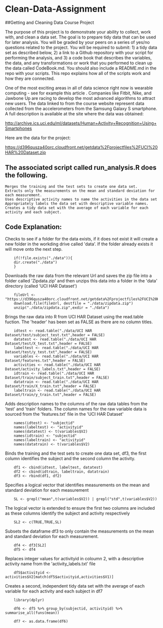 # Clean-Data-Assignment

##Getting and Cleaning Data Course Project

The purpose of this project is to demonstrate your ability to collect, work with, and clean a data set. The goal is to prepare tidy data that can be used for later analysis. You will be graded by your peers on a series of yes/no questions related to the project. You will be required to submit: 1) a tidy data set as described below, 2) a link to a Github repository with your script for performing the analysis, and 3) a code book that describes the variables, the data, and any transformations or work that you performed to clean up the data called CodeBook.md. You should also include a README.md in the repo with your scripts. This repo explains how all of the scripts work and how they are connected.

One of the most exciting areas in all of data science right now is wearable computing - see for example this article . Companies like Fitbit, Nike, and Jawbone Up are racing to develop the most advanced algorithms to attract new users. The data linked to from the course website represent data collected from the accelerometers from the Samsung Galaxy S smartphone. A full description is available at the site where the data was obtained:

http://archive.ics.uci.edu/ml/datasets/Human+Activity+Recognition+Using+Smartphones

Here are the data for the project:

https://d396qusza40orc.cloudfront.net/getdata%2Fprojectfiles%2FUCI%20HAR%20Dataset.zip

## The associated script called run_analysis.R does the following.

    Merges the training and the test sets to create one data set.
    Extracts only the measurements on the mean and standard deviation for each measurement.
    Uses descriptive activity names to name the activities in the data set
    Appropriately labels the data set with descriptive variable names.
    Creates a tidy data set with the average of each variable for each activity and each subject.

## Code Explanation:

Checks to see if a folder for the data exists, if it does not exist it will create a new folder in the workding drive called 'data'. If the folder already exists it will move onto the next step.


        if(!file.exists("./data")){
        dir.create("./data")
        }


Downloads the raw data from the relevant Url and saves the zip file into a folder called 'Zipdata.zip' and then unzips this data into a folder in the 'data' directory (called 'UCI HAR Dataset')

        fileUrl <- "https://d396qusza40orc.cloudfront.net/getdata%2Fprojectfiles%2FUCI%20HAR%20Dataset.zip"
        download.file(fileUrl, destfile = "./data/zipdata.zip")
        unzip("./data/zipdata.zip",exdir = "./data")


Brings the raw data into R from UCI HAR Dataset using the read.table fuction. The 'header' has been set as FALSE as there are no column titles.

        idtest <- read.table("./data/UCI HAR Dataset/test/subject_test.txt",header = FALSE)
        datatest <- read.table("./data/UCI HAR Dataset/test/X_test.txt",header = FALSE)
        labeltest <- read.table("./data/UCI HAR Dataset/test/y_test.txt",header = FALSE)
        variables <- read.table("./data/UCI HAR Dataset/features.txt",header = FALSE)
        activities <- read.table("./data/UCI HAR Dataset/activity_labels.txt",header = FALSE)
        idtrain <- read.table("./data/UCI HAR Dataset/train/subject_train.txt",header = FALSE)
        datatrain <- read.table("./data/UCI HAR Dataset/train/X_train.txt",header = FALSE)
        labeltrain <- read.table("./data/UCI HAR Dataset/train/y_train.txt",header = FALSE)


Adds description names to the columns of the raw data tables from the 'test' and 'train' folders. The column names for the raw variable data is sourced from the 'features.txt' file in the 'UCI HAR Dataset'

        names(idtest) <- "subjectid"
        names(labeltest) <- "activityid"
        names(datatest) <- t(variables$V2)
        names(idtrain) <- "subjectid"
        names(labeltrain) <- "activityid"
        names(datatrain) <- t(variables$V2) 


Binds the training and the test sets to create one data set, df3, the first column identifies the subject and the second column the activity.
        
        df1 <- cbind(idtest, labeltest, datatest)
        df2 <- cbind(idtrain, labeltrain, datatrain)
        df3 <- rbind(df1, df2)


Specifies a logical vector that identifies measurements on the mean and standard deviation for each measurement

        SL <- grepl("mean",t(variables$V2)) | grepl("std",t(variables$V2))


The logical vector is extended to ensure the first two columns are included as these columns identify the subject and activity respectively 

        SL2 <- c(TRUE,TRUE,SL)

        
Subsets the dataframe df3 to only contain the measurements on the mean and standard deviation for each measurement.

        df4 <- df3[SL2]
        df5 <- df4

Replaces integer values for activityid in coloumn 2, with a descriptive activity name from the 'activity_labels.txt' file
      
        df5$activityid <- activities$V2[match(df5$activityid,activities$V1)]


Creates a second, independent tidy data set with the average of each variable for each activity and each subject in df7
        
        library(dplyr)
        
        df6 <- df5 %>% group_by(subjectid, activityid) %>% summarise_all(funs(mean))
        
        df7 <- as.data.frame(df6)
        
